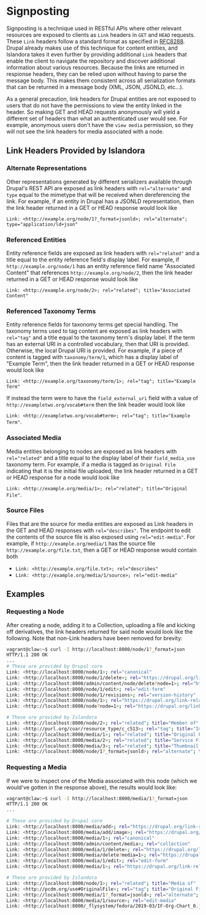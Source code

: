 # Signposting

Signposting is a technique used in RESTful APIs where other relevant resources are exposed to clients as `Link` headers in
`GET` and `HEAD` requests.  These `Link` headers follow a standard format as specified in [RFC8288](
https://tools.ietf.org/html/rfc8288).  Drupal already makes use of this technique for content entities, and Islandora takes it
even further by providing additional `Link` headers that enable the client to navigate the repository and discover
additional information about various resources.  Because the links are returned in respionse headers, they can be relied upon
without having to parse the message body.  This makes them consistent across all serialization formats that can be returned in a message body 
(XML, JSON, JSONLD, etc...).

As a general precaution, link headers for Drupal entities are not exposed to users that do not have the permissions to view
the entity linked in the header.  So making GET and HEAD requests anonymously will yield a different set of headers than
what an authenticated user would see.  For example, anonymous users don't have the `view media` permission, so they will not
see the link headers for media associated with a node.

## Link Headers Provided by Islandora

### Alternate Representations
Other representations generated by different serializers available through Drupal's REST API are exposed as link headers
with `rel="alternate"` and `type` equal to the mimetype that will be received when dereferencing the link.  For example,
if an entity in Drupal has a JSONLD representation, then the link header returned in a GET or HEAD response would look like

`Link: <http://example.org/node/1?_format=jsonld>; rel="alternate"; type="application/ld+json"`

### Referenced Entities

Entity reference fields are exposed as link headers with `rel="related"` and a title equal to the entity reference field's display label.
For example, if `http://example.org/node/1` has an entity reference field name "Associated Content" that references 
`http://example.org/node/2`, then the link header returned in a GET or HEAD response would look like

`Link: <http://example.org/node/2>; rel="related"; title="Associated Content"`

### Referenced Taxonomy Terms

Entity reference fields for taxonomy terms get special handling.  The taxonomy terms used to tag content are exposed as link headers 
with `rel="tag"` and a title equal to the taxonomy term's display label.  If the term has an external URI in a controlled vocabulary, 
then that URI is provided.  Otherwise, the local Drupal URI is provided.  For example, if a piece of content is tagged with 
`taxonomy/term/1`, which has a display label of "Example Term", then the link header returned in a GET or HEAD response would look like 

`Link: <http://example.org/taxonomy/term/1>; rel="tag"; title="Example Term"`

If instead the term were to have the `field_external_uri` field with a value of `http://exampletwo.org/vocab#term` then the link
header would look like 

`Link: <http://exampletwo.org/vocab#term>; rel="tag"; title="Example Term"`.   

### Associated Media

Media entities belonging to nodes are exposed as link headers with `rel="related"` and a title equal to the display label of
their `field_media_use` taxonomy term.  For example, if a media is tagged as `Original File` indicating
that it is the initial file uploaded, the link header returned in a GET or HEAD response for a node would look like

`Link: <http://example.org/media/1>; rel="related"; title="Original File"`.

### Source Files

Files that are the source for media entities are exposed as Link headers in the GET and HEAD responses with `rel="describes"`.
The endpoint to edit the contents of the source file is also exposed using `rel="edit-media"`. For example, if 
`http://example.org/media/1` has the source file `http://example.org/file.txt`, then a GET or HEAD response would contain
both

- `Link: <http://example.org/file.txt>; rel="describes"`
- `Link: <http://example.org/media/1/source>; rel="edit-media"`

## Examples

### Requesting a Node

After creating a node, adding it to a Collection, uploading a file and kicking off derivatives, the link headers returned 
for said node would look like the following.  Note that non-Link headers have been removed for brevity:

```bash
vagrant@claw:~$ curl -I http://localhost:8000/node/1?_format=json
HTTP/1.1 200 OK
...
# These are provided by Drupal core
Link: <http://localhost:8000/node/1>; rel="canonical"
Link: <http://localhost:8000/node/1/delete>; rel="https://drupal.org/link-relations/delete-form"
Link: <http://localhost:8000/admin/content/node/delete?node=1>; rel="https://drupal.org/link-relations/delete-multiple-form"
Link: <http://localhost:8000/node/1/edit>; rel="edit-form"
Link: <http://localhost:8000/node/1/revisions>; rel="version-history"
Link: <http://localhost:8000/node/1>; rel="https://drupal.org/link-relations/revision"
Link: <http://localhost:8000/node?node=1>; rel="https://drupal.org/link-relations/create"

# These are provided by Islandora
Link: <http://localhost:8000/node/2>; rel="related"; title="Member of"
Link: <http://purl.org/coar/resource_type/c_c513>; rel="tag"; title="Image"
Link: <http://localhost:8000/media/1>; rel="related"; title="Original File"
Link: <http://localhost:8000/media/2>; rel="related"; title="Service File"
Link: <http://localhost:8000/media/3>; rel="related"; title="Thumbnail Image"
Link: <http://localhost:8000/node/1?_format=jsonld>; rel="alternate"; type="application/ld+json"
```

### Requesting a Media
If we were to inspect one of the Media associated with this node (which we would've gotten in the response above), the
results would look like:

```bash
vagrant@claw:~$ curl -I http://localhost:8000/media/1?_format=json 
HTTP/1.1 200 OK
...

# These are provided by Drupal core
Link: <http://localhost:8000/media/add>; rel="https://drupal.org/link-relations/add-page"
Link: <http://localhost:8000/media/add/image>; rel="https://drupal.org/link-relations/add-form"
Link: <http://localhost:8000/media/1>; rel="canonical"
Link: <http://localhost:8000/admin/content/media>; rel="collection"
Link: <http://localhost:8000/media/1/delete>; rel="https://drupal.org/link-relations/delete-form"
Link: <http://localhost:8000/media/delete?media=1>; rel="https://drupal.org/link-relations/delete-multiple-form"
Link: <http://localhost:8000/media/1/edit>; rel="edit-form"
Link: <http://localhost:8000/media/1>; rel="https://drupal.org/link-relations/revision"

# These are provided by Islandora 
Link: <http://localhost:8000/node/1>; rel="related"; title="Media of"
Link: <http://pcdm.org/use#OriginalFile>; rel="tag"; title="Original File"
Link: <http://localhost:8000/media/1?_format=jsonld>; rel="alternate"; type="application/ld+json"
Link: <http://localhost:8000/media/1/source>; rel="edit-media"
Link: <http://localhost:8000/_flysystem/fedora/2019-03/IF-Org-Chart_0.jpg>; rel="describes"; type="image/jpeg"

```

